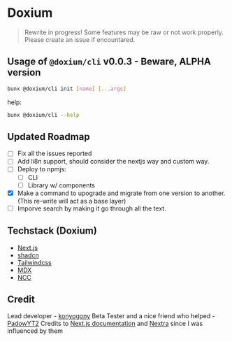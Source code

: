 # Doxium
> Rewrite in progress! Some features may be raw or not work properly. Please create an issue if encountared.

## Usage of `@doxium/cli` v0.0.3 - **Beware, ALPHA version**
```sh
bunx @doxium/cli init [name] [...args]
```
help:
```sh
bunx @doxium/cli --help
```



## Updated Roadmap
- [ ] Fix all the issues reported
- [ ] Add li8n support, should consider the nextjs way and custom way.
- [ ] Deploy to npmjs:
    - [ ] CLI
    - [ ] Library w/ components
- [x] Make a command to upograde and migrate from one version to another. (This re-write will act as a base layer)
- [ ] Imporve search by making it go through all the text.
      
## Techstack (Doxium)

-   [Next.js](https://nextjs.org/)
-   [shadcn](https://ui.shadcn.com/)
-   [Tailwindcss](https://tailwindcss.com/)
-   [MDX](https://mdxjs.com/)
-   [NCC](https://www.npmjs.com/package/@vercel/ncc)

## Credit

Lead developer - [konyogony](https://github.com/konyogony)
Beta Tester and a nice friend who helped - [PadowYT2](https://github.com/padowyt2)
Credits to [Next.js documentation](https://nextjs.org/docs) and [Nextra](https://nextra.site/docs) since I was influenced by them
